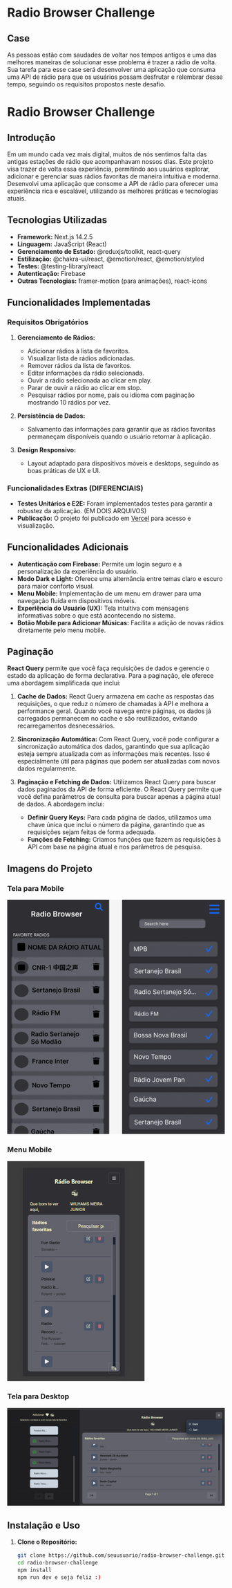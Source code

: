 # Radio Browser Challenge

## Case

As pessoas estão com saudades de voltar nos tempos antigos e uma das melhores maneiras de solucionar esse problema é trazer a rádio de volta.
Sua tarefa para esse case será desenvolver uma aplicação que consuma uma API de rádio para que os usuários possam desfrutar e relembrar desse tempo, seguindo os requisitos propostos neste desafio.

# Radio Browser Challenge

## Introdução

Em um mundo cada vez mais digital, muitos de nós sentimos falta das antigas estações de rádio que acompanhavam nossos dias. Este projeto visa trazer de volta essa experiência, permitindo aos usuários explorar, adicionar e gerenciar suas rádios favoritas de maneira intuitiva e moderna. Desenvolvi uma aplicação que consome a API de rádio para oferecer uma experiência rica e escalável, utilizando as melhores práticas e tecnologias atuais.

## Tecnologias Utilizadas

- **Framework:** Next.js 14.2.5
- **Linguagem:** JavaScript (React)
- **Gerenciamento de Estado:** @reduxjs/toolkit, react-query
- **Estilização:** @chakra-ui/react, @emotion/react, @emotion/styled
- **Testes:** @testing-library/react
- **Autenticação:** Firebase
- **Outras Tecnologias:** framer-motion (para animações), react-icons

## Funcionalidades Implementadas

### Requisitos Obrigatórios

1. **Gerenciamento de Rádios:**
   - Adicionar rádios à lista de favoritos.
   - Visualizar lista de rádios adicionadas.
   - Remover rádios da lista de favoritos.
   - Editar informações da rádio selecionada.
   - Ouvir a rádio selecionada ao clicar em play.
   - Parar de ouvir a rádio ao clicar em stop.
   - Pesquisar rádios por nome, país ou idioma com paginação mostrando 10 rádios por vez.

2. **Persistência de Dados:**
   - Salvamento das informações para garantir que as rádios favoritas permaneçam disponíveis quando o usuário retornar à aplicação.

3. **Design Responsivo:**
   - Layout adaptado para dispositivos móveis e desktops, seguindo as boas práticas de UX e UI.

### Funcionalidades Extras (DIFERENCIAIS)

- **Testes Unitários e E2E:** Foram implementados testes para garantir a robustez da aplicação. (EM DOIS ARQUIVOS)
- **Publicação:** O projeto foi publicado em [Vercel](https://radio-online-v91w.vercel.app/) para acesso e visualização.

## Funcionalidades Adicionais

- **Autenticação com Firebase:** Permite um login seguro e a personalização da experiência do usuário.
- **Modo Dark e Light:** Oferece uma alternância entre temas claro e escuro para maior conforto visual.
- **Menu Mobile:** Implementação de um menu em drawer para uma navegação fluída em dispositivos móveis.
- **Experiência do Usuário (UX):** Tela intuitiva com mensagens informativas sobre o que está acontecendo no sistema.
- **Botão Mobile para Adicionar Músicas:** Facilita a adição de novas rádios diretamente pelo menu mobile.

## Paginação

**React Query** permite que você faça requisições de dados e gerencie o estado da aplicação de forma declarativa. Para a paginação, ele oferece uma abordagem simplificada que inclui:

1. **Cache de Dados:** React Query armazena em cache as respostas das requisições, o que reduz o número de chamadas à API e melhora a performance geral. Quando você navega entre páginas, os dados já carregados permanecem no cache e são reutilizados, evitando recarregamentos desnecessários.

2. **Sincronização Automática:** Com React Query, você pode configurar a sincronização automática dos dados, garantindo que sua aplicação esteja sempre atualizada com as informações mais recentes. Isso é especialmente útil para páginas que podem ser atualizadas com novos dados regularmente.

3. **Paginação e Fetching de Dados:** Utilizamos React Query para buscar dados paginados da API de forma eficiente. O React Query permite que você defina parâmetros de consulta para buscar apenas a página atual de dados. A abordagem inclui:
   - **Definir Query Keys:** Para cada página de dados, utilizamos uma chave única que inclui o número da página, garantindo que as requisições sejam feitas de forma adequada.
   - **Funções de Fetching:** Criamos funções que fazem as requisições à API com base na página atual e nos parâmetros de pesquisa.


## Imagens do Projeto

### Tela para Mobile

![Tela para Mobile](./assets/mobile.png)

### Menu Mobile

![Menu Mobile](./assets/main-mobile-menu.png)

### Tela para Desktop

![Tela para Desktop](./assets/desktop-radio.png)

## Instalação e Uso

1. **Clone o Repositório:**

   ```bash
   git clone https://github.com/seuusuario/radio-browser-challenge.git
   cd radio-browser-challenge
   npm install
   npm run dev e seja feliz :)
